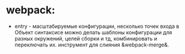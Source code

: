 # webpack:
 - entry - масштабируемые конфигурации, несколько точек входа в Объект синтаксисе
 можно делать шаблоны конфигурации для разных окружений, целей сборки и тд, комбинировать и переключать их.
 инструмент для слияния &webpack-merge&.
